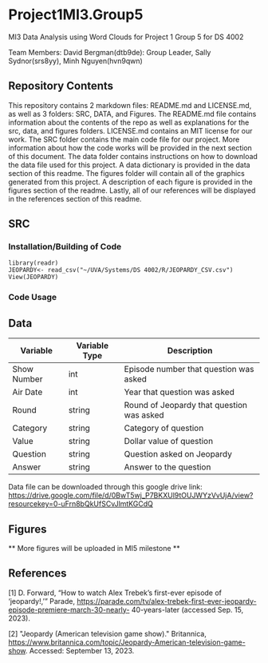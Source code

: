 # Project1MI3.Group5
MI3 Data Analysis using Word Clouds for Project 1 Group 5 for DS 4002

Team Members:
David Bergman(dtb9de): Group Leader,
Sally Sydnor(srs8yy),
Minh Nguyen(hvn9qwn)

## Repository Contents

This repository contains 2 markdown files: README.md and LICENSE.md, as well as 3 folders: SRC, DATA, and Figures. The README.md file contains information about the contents of the repo as well as explanations for the src, data, and figures folders. LICENSE.md contains an MIT license for our work. The SRC folder contains the main code file for our project. More information about how the code works will be provided in the next section of this document. The data folder contains instructions on how to download the data file used for this project. A data dictionary is provided in the data section of this readme. The figures folder will contain all of the graphics generated from this project. A description of each figure is provided in the figures section of the readme. Lastly, all of our references will be displayed in the references section of this readme.

## SRC

### Installation/Building of Code

```
library(readr)
JEOPARDY<- read_csv("~/UVA/Systems/DS 4002/R/JEOPARDY_CSV.csv")
View(JEOPARDY)
```

### Code Usage

## Data

| Variable    | Variable Type | Description                               |
| ----------- | ------------- | ------------------------------------------|
| Show Number | int           | Episode number that question was asked    |
| Air Date    | int           | Year that question was asked              |  
| Round       | string        | Round of Jeopardy that question was asked |                      
| Category    | string        | Category of question                      |
| Value       | string        | Dollar value of question                  |
| Question    | string        | Question asked on Jeopardy                |
| Answer      | string        | Answer to the question                    |

Data file can be downloaded through this google drive link:
https://drive.google.com/file/d/0BwT5wj_P7BKXUl9tOUJWYzVvUjA/view?resourcekey=0-uFrn8bQkUfSCvJlmtKGCdQ


## Figures

** More figures will be uploaded in MI5 milestone **


## References

[1] D. Forward, “How to watch Alex Trebek’s first-ever episode of ‘jeopardy!,’” Parade,
https://parade.com/tv/alex-trebek-first-ever-jeopardy-episode-premiere-march-30-nearly-
40-years-later (accessed Sep. 15, 2023).

[2] "Jeopardy (American television game show)." Britannica,
https://www.britannica.com/topic/Jeopardy-American-television-game-show. Accessed:
September 13, 2023.
